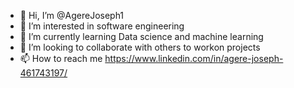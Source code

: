- 👋 Hi, I’m @AgereJoseph1
- 👀 I’m interested in software engineering
- 🌱 I’m currently learning Data science and machine learning 
- 💞️ I’m looking to collaborate with others to workon projects
- 📫 How to reach me https://www.linkedin.com/in/agere-joseph-461743197/

<!---
AgereJoseph1/AgereJoseph1 is a ✨ special ✨ repository because its `README.md` (this file) appears on your GitHub profile.
You can click the Preview link to take a look at your changes.
--->
